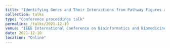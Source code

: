 ```yaml
---
title: "Identifying Genes and Their Interactions from Pathway Figures and Text in Biomedical Articles"
collection: talks
type: "Conference proceedings talk"
permalink: /talks/2021-12-10
venue: "IEEE International Conference on Bioinformatics and Biomedicine (BIBM)"
date: 2021-12-10
location: "Online"
---
```


